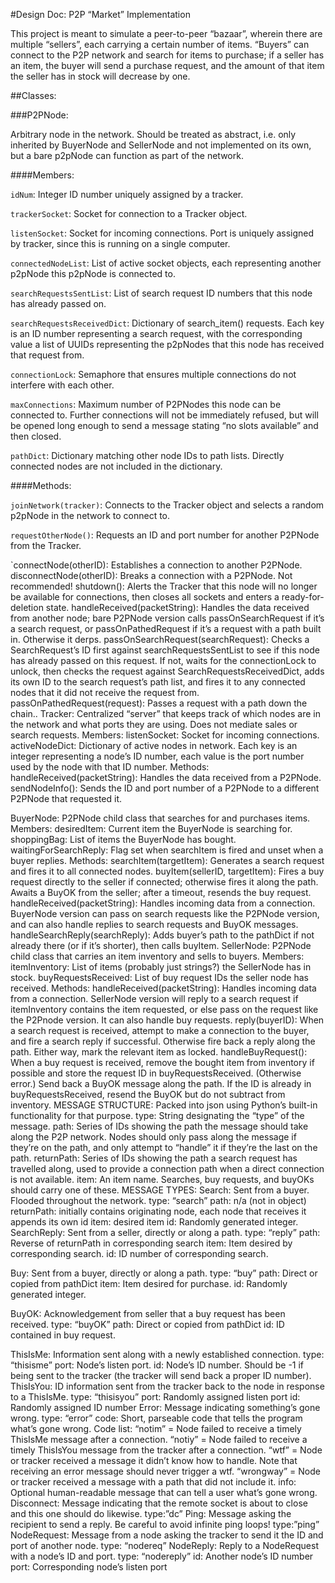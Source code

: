 #Design Doc: P2P “Market” Implementation

This project is meant to simulate a peer-to-peer “bazaar”, wherein there are multiple “sellers”, each carrying a certain number of items. “Buyers” can connect to the P2P network and search for items to purchase; if a seller has an item, the buyer will send a purchase request, and the amount of that item the seller has in stock will decrease by one.

##Classes:

###P2PNode:

Arbitrary node in the network. Should be treated as abstract, i.e. only inherited by BuyerNode and SellerNode and not implemented on its own, but a bare p2pNode can function as part of the network.

####Members:

`idNum`: Integer ID number uniquely assigned by a tracker.

`trackerSocket`: Socket for connection to a Tracker object.

`listenSocket`: Socket for incoming connections. Port is uniquely assigned by tracker, since this is running on a single computer.

`connectedNodeList`: List of active socket objects, each representing another p2pNode this p2pNode is connected to.

`searchRequestsSentList`: List of search request ID numbers that this node has already passed on.

`searchRequestsReceivedDict`: Dictionary of search_item() requests. Each key is an ID number representing a search request, with the corresponding value a list of UUIDs representing the p2pNodes that this node has received that request from.

`connectionLock`: Semaphore that ensures multiple connections do not interfere with each other.

`maxConnections`: Maximum number of P2PNodes this node can be connected to. Further connections will not be immediately refused, but will be opened long enough to send a message stating “no slots available” and then closed.

`pathDict`: Dictionary matching other node IDs to path lists. Directly connected nodes are not included in the dictionary.

####Methods:

`joinNetwork(tracker)`: Connects to the Tracker object and selects a random p2pNode in the network to connect to. 

`requestOtherNode()`: Requests an ID and port number for another P2PNode from the Tracker.

`connectNode(otherID): Establishes a connection to another P2PNode.
disconnectNode(otherID): Breaks a connection with a P2PNode. Not recommended!
shutdown(): Alerts the Tracker that this node will no longer be available for connections, then closes all sockets and enters a ready-for-deletion state.
handleReceived(packetString): Handles the data received from another node; bare P2PNode version calls passOnSearchRequest if it’s a search request, or passOnPathedRequest if it’s a request with a path built in. Otherwise it derps.
passOnSearchRequest(searchRequest): Checks a SearchRequest’s ID first against searchRequestsSentList to see if this node has already passed on this request. If not, waits for the connectionLock to unlock, then checks the request against SearchRequestsReceivedDict, adds its own ID to the search request’s path list, and fires it to any connected nodes that it did not receive the request from. 
passOnPathedRequest(request): Passes a request with a path down the chain..
Tracker: Centralized “server” that keeps track of which nodes are in the network and what ports they are using. Does not mediate sales or search requests.
Members: 
listenSocket: Socket for incoming connections.
activeNodeDict: Dictionary of active nodes in network. Each key is an integer representing a node’s ID number, each value is the port number used by the node with that ID number.
Methods:
handleReceived(packetString): Handles the data received from a P2PNode.
sendNodeInfo(): Sends the ID and port number of a P2PNode to a different P2PNode that requested it. 

BuyerNode: P2PNode child class that searches for and purchases items.
Members:
desiredItem: Current item the BuyerNode is searching for. 
shoppingBag: List of items the BuyerNode has bought.
waitingForSearchReply: Flag set when searchItem is fired and unset when a buyer replies.
Methods:
searchItem(targetItem): Generates a search request and fires it to all connected nodes. 
buyItem(sellerID, targetItem): Fires a buy request directly to the seller if connected; otherwise fires it along the path. Awaits a BuyOK from the seller; after a timeout, resends the buy request.
handleReceived(packetString): Handles incoming data from a connection. BuyerNode version can pass on search requests like the P2PNode version, and can also handle replies to search requests and BuyOK messages.
handleSearchReply(searchReply): Adds buyer’s path to the pathDict if not already there (or if it’s shorter), then calls buyItem.
SellerNode: P2PNode child class that carries an item inventory and sells to buyers.
Members:
itemInventory: List of items (probably just strings?) the SellerNode has in stock.
buyRequestsReceived: List of buy request IDs the seller node has received.
Methods:
handleReceived(packetString): Handles incoming data from a connection. SellerNode version will reply to a search request if itemInventory contains the item requested, or else pass on the request like the P2Pnode version. It can also handle buy requests.
reply(buyerID): When a search request is received, attempt to make a connection to the buyer, and fire a search reply if successful. Otherwise fire back a reply along the path. Either way, mark the relevant item as locked.
handleBuyRequest(): When a buy request is received, remove the bought item from inventory if possible and store the request ID in buyRequestsReceived. (Otherwise error.) Send back a BuyOK message along the path. If the ID is already in buyRequestsReceived, resend the BuyOK but do not subtract from inventory.
MESSAGE STRUCTURE: Packed into json using Python’s built-in functionality for that purpose.
type: String designating the “type” of the message.
path: Series of IDs showing the path the message should take along the P2P network. Nodes should only pass along the message if they’re on the path, and only attempt to “handle” it if they’re the last on the path.
returnPath: Series of IDs showing the path a search request has travelled along, used to provide a connection path when a direct connection is not available.
item: An item name. Searches, buy requests, and buyOKs should carry one of these.
MESSAGE TYPES:
Search: Sent from a buyer. Flooded throughout the network. 
type: “search”
path: n/a (not in object)
returnPath: initially contains originating node, each node that receives it appends its own id
item: desired item
id: Randomly generated integer. 
SearchReply: Sent from a seller, directly or along a path.
type: “reply”
path: Reverse of returnPath in corresponding search
item: Item desired by corresponding search.
id: ID number of corresponding search.

Buy: Sent from a buyer, directly or along a path.
type: “buy”
path: Direct or copied from pathDict
item: Item desired for purchase.
id: Randomly generated integer.

BuyOK: Acknowledgement from seller that a buy request has been received.
type: “buyOK”
path: Direct or copied from pathDict
id: ID contained in buy request.

ThisIsMe: Information sent along with a newly established connection. 
type: “thisisme”
port: Node’s listen port.
id: Node’s ID number. Should be -1 if being sent to the tracker (the tracker will send back a proper ID number).
ThisIsYou: ID information sent from the tracker back to the node in response to a ThisIsMe.
type: “thisisyou”
port: Randomly assigned listen port
id: Randomly assigned ID number
Error: Message indicating something’s gone wrong.
type: “error”
code: Short, parseable code that tells the program what’s gone wrong.
Code list: 
“notim” = Node failed to receive a timely ThisIsMe message after a connection.
“notiy” = Node failed to receive a timely ThisIsYou message from the tracker after a connection.
“wtf” = Node or tracker received a message it didn’t know how to handle. Note that receiving an error message should never trigger a wtf.
“wrongway” = Node or tracker received a message with a path that did not include it.
info: Optional human-readable message that can tell a user what’s gone wrong.
Disconnect: Message indicating that the remote socket is about to close and this one should do likewise.
type:”dc”
Ping: Message asking the recipient to send a reply. Be careful to avoid infinite ping loops!
type:”ping”
NodeRequest: Message from a node asking the tracker to send it the ID and port of another node.
type: “nodereq”
NodeReply: Reply to a NodeRequest with a node’s ID and port.
type: “nodereply”
id: Another node’s ID number
port: Corresponding node’s listen port
